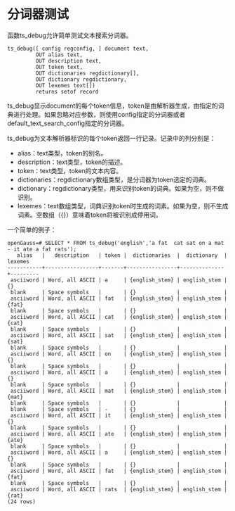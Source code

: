 # 分词器测试<a name="ZH-CN_TOPIC_0289900260"></a>

函数ts\_debug允许简单测试文本搜索分词器。

```
ts_debug([ config regconfig, ] document text,
         OUT alias text,
         OUT description text,
         OUT token text,
         OUT dictionaries regdictionary[],
         OUT dictionary regdictionary,
         OUT lexemes text[])
         returns setof record
```

ts\_debug显示document的每个token信息，token是由解析器生成，由指定的词典进行处理。如果忽略对应参数，则使用config指定的分词器或者default\_text\_search\_config指定的分词器。

ts\_debug为文本解析器标识的每个token返回一行记录。记录中的列分别是：

-   alias：text类型，token的别名。
-   description：text类型，token的描述。
-   token：text类型，token的文本内容。
-   dictionaries：regdictionary数组类型，是分词器为token选定的词典。
-   dictionary：regdictionary类型，用来识别token的词典。如果为空，则不做识别。
-   lexemes：text数组类型，词典识别token时生成的词素。如果为空，则不生成词素。空数组（\{\}）意味着token将被识别成停用词。

一个简单的例子：

```
openGauss=# SELECT * FROM ts_debug('english','a fat  cat sat on a mat - it ate a fat rats');
   alias   |   description   | token |  dictionaries  |  dictionary  | lexemes
-----------+-----------------+-------+----------------+--------------+---------
 asciiword | Word, all ASCII | a     | {english_stem} | english_stem | {}
 blank     | Space symbols   |       | {}             |              |
 asciiword | Word, all ASCII | fat   | {english_stem} | english_stem | {fat}
 blank     | Space symbols   |       | {}             |              |
 asciiword | Word, all ASCII | cat   | {english_stem} | english_stem | {cat}
 blank     | Space symbols   |       | {}             |              |
 asciiword | Word, all ASCII | sat   | {english_stem} | english_stem | {sat}
 blank     | Space symbols   |       | {}             |              |
 asciiword | Word, all ASCII | on    | {english_stem} | english_stem | {}
 blank     | Space symbols   |       | {}             |              |
 asciiword | Word, all ASCII | a     | {english_stem} | english_stem | {}
 blank     | Space symbols   |       | {}             |              |
 asciiword | Word, all ASCII | mat   | {english_stem} | english_stem | {mat}
 blank     | Space symbols   |       | {}             |              |
 blank     | Space symbols   | -     | {}             |              |
 asciiword | Word, all ASCII | it    | {english_stem} | english_stem | {}
 blank     | Space symbols   |       | {}             |              |
 asciiword | Word, all ASCII | ate   | {english_stem} | english_stem | {ate}
 blank     | Space symbols   |       | {}             |              |
 asciiword | Word, all ASCII | a     | {english_stem} | english_stem | {}
 blank     | Space symbols   |       | {}             |              |
 asciiword | Word, all ASCII | fat   | {english_stem} | english_stem | {fat}
 blank     | Space symbols   |       | {}             |              |
 asciiword | Word, all ASCII | rats  | {english_stem} | english_stem | {rat}
(24 rows)
```
